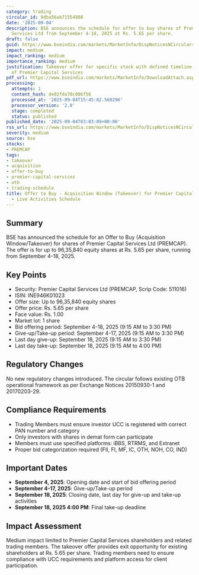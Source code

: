 ```yaml
---
category: trading
circular_id: 9dba56ab71554808
date: '2025-09-04'
description: BSE announces the schedule for offer to buy shares of Premier Capital
  Services Ltd from September 4-18, 2025 at Rs. 5.65 per share.
draft: false
guid: https://www.bseindia.com/markets/MarketInfo/DispNoticesNCirculars.aspx?Noticeid={20A93DF3-168F-4AF2-9D4C-E44BA1D8FE37}&noticeno=20250904-2&dt=09/04/2025&icount=2&totcount=62&flag=0
impact: medium
impact_ranking: medium
importance_ranking: medium
justification: Takeover offer for specific stock with defined timeline affects shareholders
  of Premier Capital Services
pdf_url: https://www.bseindia.com/markets/MarketInfo/DownloadAttach.aspx?id=20250904-2&attachedId=
processing:
  attempts: 1
  content_hash: de02fda78c006f56
  processed_at: '2025-09-04T15:45:02.560296'
  processor_version: '2.0'
  stage: completed
  status: published
published_date: '2025-09-04T03:03:09+00:00'
rss_url: https://www.bseindia.com/markets/MarketInfo/DispNoticesNCirculars.aspx?Noticeid={20A93DF3-168F-4AF2-9D4C-E44BA1D8FE37}&noticeno=20250904-2&dt=09/04/2025&icount=2&totcount=62&flag=0
severity: medium
source: bse
stocks:
- PREMCAP
tags:
- takeover
- acquisition
- offer-to-buy
- premier-capital-services
- otb
- trading-schedule
title: Offer to Buy - Acquisition Window (Takeover) for Premier Capital Services Ltd
  - Live Activities Schedule
---
```


## Summary

BSE has announced the schedule for an Offer to Buy (Acquisition Window/Takeover) for shares of Premier Capital Services Ltd (PREMCAP). The offer is for up to 96,35,840 equity shares at Rs. 5.65 per share, running from September 4-18, 2025.

## Key Points

- Security: Premier Capital Services Ltd (PREMCAP, Scrip Code: 511016)
- ISIN: INE946K01023
- Offer size: Up to 96,35,840 equity shares
- Offer price: Rs. 5.65 per share
- Face value: Rs. 1.00
- Market lot: 1 share
- Bid offering period: September 4-18, 2025 (9:15 AM to 3:30 PM)
- Give-up/Take-up period: September 4-17, 2025 (9:15 AM to 3:30 PM)
- Last day give-up: September 18, 2025 (9:15 AM to 3:30 PM)
- Last day take-up: September 18, 2025 (9:15 AM to 4:00 PM)

## Regulatory Changes

No new regulatory changes introduced. The circular follows existing OTB operational framework as per Exchange Notices 20150930-1 and 20170203-29.

## Compliance Requirements

- Trading Members must ensure investor UCC is registered with correct PAN number and category
- Only investors with shares in demat form can participate
- Members must use specified platforms: iBBS, RTRMS, and Extranet
- Proper bid categorization required (FII, FI, MF, IC, OTH, NOH, CO, IND)

## Important Dates

- **September 4, 2025**: Opening date and start of bid offering period
- **September 4-17, 2025**: Give-up/Take-up period
- **September 18, 2025**: Closing date, last day for give-up and take-up activities
- **September 18, 2025 4:00 PM**: Final take-up deadline

## Impact Assessment

Medium impact limited to Premier Capital Services shareholders and related trading members. The takeover offer provides exit opportunity for existing shareholders at Rs. 5.65 per share. Trading members need to ensure compliance with UCC requirements and platform access for client participation.